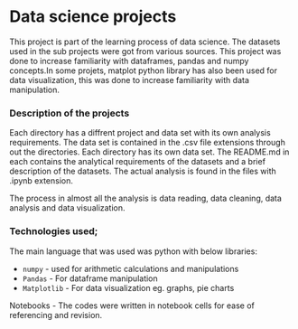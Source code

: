 # Data science projects

This project is part of the learning process of data science. The datasets used in the sub projects were got from various sources. This project was done to increase familiarity with dataframes, pandas and numpy concepts.In some projets, matplot python library has also been used for data visualization, this was done to increase familiarity with data manipulation.

### Description of the projects
Each directory has a diffrent project and data set with its own analysis requirements. The data set is contained in the .csv file extensions through out the directories. Each directory has its own data set. The README.md in each contains the analytical requirements of the datasets and a brief description of the datasets. The actual analysis is found in the files with .ipynb extension. 

The process in  almost all the analysis is data reading, data cleaning, data analysis and data visualization.

### Technologies used;
The main language that was used was python with below libraries:
* `numpy` - used for arithmetic calculations and manipulations
* `Pandas` - For dataframe manipulation 
* `Matplotlib` - For data visualization eg. graphs, pie charts

Notebooks - The codes were written in notebook cells for ease of referencing and revision.
